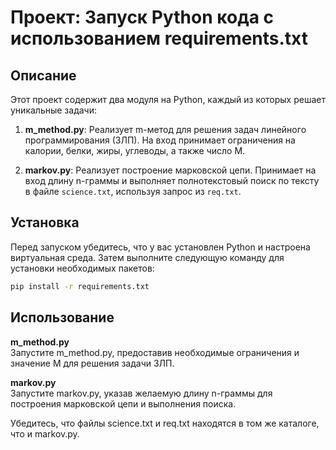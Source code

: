 # Проект: Запуск Python кода с использованием requirements.txt

## Описание

Этот проект содержит два модуля на Python, каждый из которых решает уникальные задачи:

1. **m_method.py**: Реализует m-метод для решения задач линейного программирования (ЗЛП). На вход принимает ограничения на калории, белки, жиры, углеводы, а также число M.

2. **markov.py**: Реализует построение марковской цепи. Принимает на вход длину n-граммы и выполняет полнотекстовый поиск по тексту в файле `science.txt`, используя запрос из `req.txt`.

## Установка

Перед запуском убедитесь, что у вас установлен Python и настроена виртуальная среда. Затем выполните следующую команду для установки необходимых пакетов:

```bash
pip install -r requirements.txt
```

## Использование

**m_method.py**\
Запустите m_method.py, предоставив необходимые ограничения и значение M для решения задачи ЗЛП.

**markov.py**\
Запустите markov.py, указав желаемую длину n-граммы для построения марковской цепи и выполнения поиска.

Убедитесь, что файлы science.txt и req.txt находятся в том же каталоге, что и markov.py.

